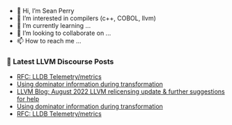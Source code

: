 - 👋 Hi, I’m Sean Perry
- 👀 I’m interested in compilers (c++, COBOL, llvm)
- 🌱 I’m currently learning ...
- 💞️ I’m looking to collaborate on ...
- 📫 How to reach me ...

<!---
s66perry/s66perry is a ✨ special ✨ repository because its `README.md` (this file) appears on your GitHub profile.
You can click the Preview link to take a look at your changes.
--->
### 📕 Latest LLVM Discourse Posts

<!-- DISCOURSE-LLVM:START -->
- [RFC: LLDB Telemetry/metrics](https://discourse.llvm.org/t/rfc-lldb-telemetry-metrics/64588#post_6)
- [Using dominator information during transformation](https://discourse.llvm.org/t/using-dominator-information-during-transformation/64679#post_2)
- [LLVM Blog: August 2022 LLVM relicensing update &amp; further suggestions for help](https://discourse.llvm.org/t/llvm-blog-august-2022-llvm-relicensing-update-further-suggestions-for-help/64680#post_1)
- [Using dominator information during transformation](https://discourse.llvm.org/t/using-dominator-information-during-transformation/64679#post_1)
- [RFC: LLDB Telemetry/metrics](https://discourse.llvm.org/t/rfc-lldb-telemetry-metrics/64588#post_5)
<!-- DISCOURSE-LLVM:END -->
